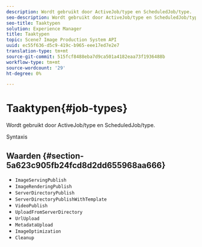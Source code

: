 ```yaml
---
description: Wordt gebruikt door ActiveJob/type en ScheduledJob/type.
seo-description: Wordt gebruikt door ActiveJob/type en ScheduledJob/type.
seo-title: Taaktypen
solution: Experience Manager
title: Taaktypen
topic: Scene7 Image Production System API
uuid: ec55f636-d5c9-419c-b965-eee17ed7e2e7
translation-type: tm+mt
source-git-commit: 515fcf8488eba7d9ca501a4182eaa73f1936488b
workflow-type: tm+mt
source-wordcount: '29'
ht-degree: 0%

---
```



# Taaktypen{#job-types}

Wordt gebruikt door ActiveJob/type en ScheduledJob/type.

Syntaxis

## Waarden {#section-5a623c905fb24fcd8d2dd655968aa666}

* `ImageServingPublish`
* `ImageRenderingPublish`
* `ServerDirectoryPublish`
* `ServerDirectoryPublishWithTemplate`
* `VideoPublish`
* `UploadFromServerDirectory`
* `UrlUpload`
* `MetadataUpload`
* `ImageOptimization`
* `Cleanup`


